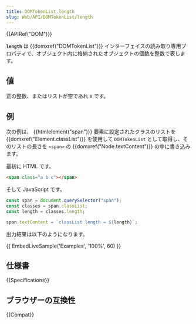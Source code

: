 ```yaml
---
title: DOMTokenList.length
slug: Web/API/DOMTokenList/length
---
```

{{APIRef("DOM")}}

**`length`** は {{domxref("DOMTokenList")}} インターフェイスの読み取り専用プロパティで、オブジェクト内に格納されたオブジェクトの個数を整数で表します。

## 値

正の整数、またはリストが空であれ `0` です。

## 例

次の例は、 {{htmlelement("span")}} 要素に設定されたクラスのリストを {{domxref("Element.classList")}} を使用して `DOMTokenList` として取得し、そのリストの長さを `<span>` の {{domxref("Node.textContent")}} の中に書き込みます。

最初に HTML です。

```html
<span class="a b c"></span>
```

そして JavaScript です。

```js
const span = document.querySelector("span");
const classes = span.classList;
const length = classes.length;

span.textContent = `classList length = ${length}`;
```

出力結果は以下のようになります。

{{ EmbedLiveSample('Examples', '100%', 60) }}

## 仕様書

{{Specifications}}

## ブラウザーの互換性

{{Compat}}
